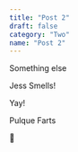 ```yaml
---
title: "Post 2"
draft: false
category: "Two"
name: "Post 2"
---
```


Something else

Jess Smells!

Yay!

Pulque Farts

💩